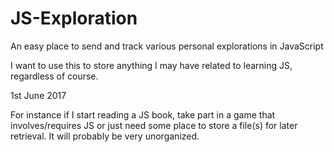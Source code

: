 # JS-Exploration
An easy place to send and track various personal explorations in JavaScript

I want to use this to store anything I may have related to learning JS, regardless of course. 

1st June 2017

For instance if I start reading a JS book, take part in a game that involves/requires JS or just need some place to store a file(s) for later retrieval. 
It will probably be very unorganized.
